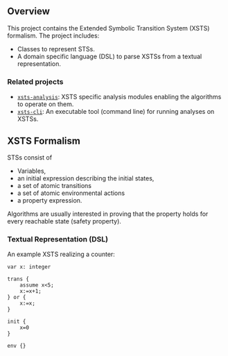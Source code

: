 ## Overview

This project contains the Extended Symbolic Transition System (XSTS) formalism. The project includes:

* Classes to represent STSs.
* A domain specific language (DSL) to parse XSTSs from a textual representation.

### Related projects

* [`xsts-analysis`](../xsts-analysis/README.md): XSTS specific analysis modules enabling the algorithms to operate on them.
* [`xsts-cli`](../xsts-cli/README.md): An executable tool (command line) for running analyses on XSTSs.

## XSTS Formalism

STSs consist of

* Variables,
* an initial expression describing the initial states,
* a set of atomic transitions
* a set of atomic environmental actions
* a property expression.

Algorithms are usually interested in proving that the property holds for every reachable state (safety property).

### Textual Representation (DSL)

An example XSTS realizing a counter:

```
var x: integer

trans {
    assume x<5;
    x:=x+1;
} or {
    x:=x;
}

init {
    x=0
}

env {}
```
